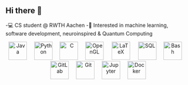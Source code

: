 ## Hi there 👋

<!--
**neda-te/neda-te** is a ✨ _special_ ✨ repository because its `README.md` (this file) appears on your GitHub profile.

Here are some ideas to get you started:
-->
-💻 CS student @ RWTH Aachen 
-🔬 Interested in machine learning, software development, neuroinspired & Quantum Computing  
<p align="center">
  <img src="https://static.vecteezy.com/system/resources/previews/022/100/214/original/java-logo-transparent-free-png.png" alt="Java" width="50"/>
  &nbsp;&nbsp;&nbsp;
  <img src="https://cdn-icons-png.flaticon.com/512/5968/5968350.png" alt="Python" width="50"/>
  &nbsp;&nbsp;&nbsp;
  <img src="https://upload.wikimedia.org/wikipedia/commons/1/18/C_Programming_Language.svg" alt="C" width="50"/>
  &nbsp;&nbsp;&nbsp;
  <img src="https://upload.wikimedia.org/wikipedia/commons/8/88/OpenGL_logo_with_text.png" alt="OpenGL" width="50"/>
  &nbsp;&nbsp;&nbsp;
  <span style="background-color:white; padding:2px; border-radius:6px;">
    <img src="https://upload.wikimedia.org/wikipedia/commons/9/92/LaTeX_logo.svg" alt="LaTeX" width="50"/>
  </span>
  &nbsp;&nbsp;&nbsp;
  <img src="https://www.svgrepo.com/show/255832/sql.svg" alt="SQL" width="50"/>
  &nbsp;&nbsp;&nbsp;
  <img src="https://upload.wikimedia.org/wikipedia/commons/4/4b/Bash_Logo_Colored.svg" alt="Bash" width="50"/>
  &nbsp;&nbsp;&nbsp;
  <img src="https://about.gitlab.com/images/press/logo/png/gitlab-icon-rgb.png" alt="GitLab" width="50"/>
  &nbsp;&nbsp;&nbsp;
  <img src="https://git-scm.com/images/logos/downloads/Git-Icon-1788C.png" alt="Git" width="50"/>
  &nbsp;&nbsp;&nbsp;
  <img src="https://upload.wikimedia.org/wikipedia/commons/3/38/Jupyter_logo.svg" alt="Jupyter" width="50"/>
  &nbsp;&nbsp;&nbsp;
  <img src="https://www.docker.com/wp-content/uploads/2022/03/Moby-logo.png" alt="Docker" width="50"/>
</p>


